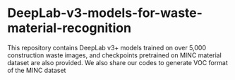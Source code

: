 # DeepLab-v3-models-for-waste-material-recognition
This repository contains DeepLab v3+ models trained on over 5,000 construction waste images, and checkpoints pretrained on MINC material dataset are also provided. We also share our codes to generate VOC format of the MINC dataset
